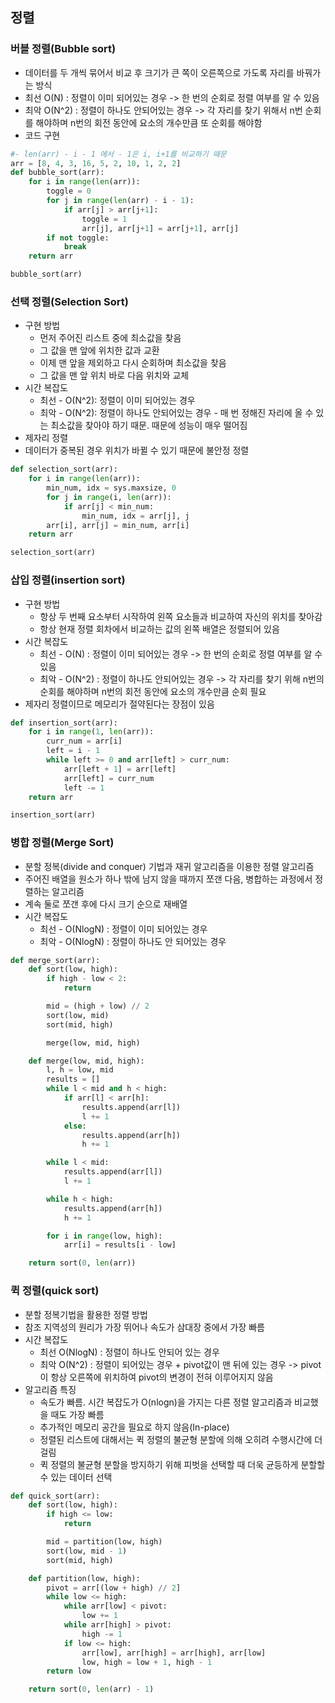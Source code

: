 ## 정렬 
### 버블 정렬(Bubble sort)
- 데이터를 두 개씩 묶어서 비교 후 크기가 큰 쪽이 오른쪽으로 가도록 자리를 바꿔가는 방식
- 최선 O(N) : 정렬이 이미 되어있는 경우 -> 한 번의 순회로 정렬 여부를 알 수 있음
- 최악 O(N^2) : 정렬이 하나도 안되어있는 경우 -> 각 자리를 찾기 위해서 n번 순회를 해야하며 n번의 회전 동안에 요소의 개수만큼 또 순회를 해야함
- 코드 구현
~~~python
#- len(arr) - i - 1 에서 - 1은 i, i+1를 비교하기 때문
arr = [8, 4, 3, 16, 5, 2, 10, 1, 2, 2]
def bubble_sort(arr):
    for i in range(len(arr)):
        toggle = 0
        for j in range(len(arr) - i - 1):
            if arr[j] > arr[j+1]:
                toggle = 1
                arr[j], arr[j+1] = arr[j+1], arr[j]
        if not toggle:
            break
    return arr

bubble_sort(arr)
~~~

### 선택 정렬(Selection Sort)
- 구현 방법
  - 먼저 주어진 리스트 중에 최소값을 찾음
  - 그 값을 맨 앞에 위치한 값과 교환
  - 이제 맨 앞을 제외하고 다시 순회하며 최소값을 찾음
  - 그 값을 맨 앞 위치 바로 다음 위치와 교체
- 시간 복잡도
  - 최선 - O(N^2): 정렬이 이미 되어있는 경우
  - 최악 - O(N^2): 정렬이 하나도 안되어있는 경우 - 매 번 정해진 자리에 올 수 있는 최소값을 찾아야 하기 때문. 때문에 성능이 매우 떨어짐  
- 제자리 정렬
- 데이터가 중복된 경우 위치가 바뀔 수 있기 때문에 불안정 정렬
~~~python
def selection_sort(arr):
    for i in range(len(arr)):
        min_num, idx = sys.maxsize, 0
        for j in range(i, len(arr)):
            if arr[j] < min_num:
                min_num, idx = arr[j], j
        arr[i], arr[j] = min_num, arr[i]
    return arr

selection_sort(arr)
~~~

### 삽입 정렬(insertion sort)
- 구현 방법
  - 항상 두 번째 요소부터 시작하여 왼쪽 요소들과 비교하여 자신의 위치를 찾아감
  - 항상 현재 정렬 회차에서 비교하는 값의 왼쪽 배열은 정렬되어 있음
- 시간 복잡도
  - 최선 - O(N) : 정렬이 이미 되어있는 경우 -> 한 번의 순회로 정렬 여부를 알 수 있음 
  - 최악 - O(N^2) : 정렬이 하나도 안되어있는 경우 -> 각 자리를 찾기 위해 n번의 순회를 해야하며 n번의 회전 동안에 요소의 개수만큼 순회 필요 
- 제자리 정렬이므로 메모리가 절약된다는 장점이 있음
~~~python
def insertion_sort(arr):
    for i in range(1, len(arr)):
        curr_num = arr[i]
        left = i - 1
        while left >= 0 and arr[left] > curr_num:
            arr[left + 1] = arr[left]
            arr[left] = curr_num
            left -= 1
    return arr

insertion_sort(arr)
~~~

### 병합 정렬(Merge Sort)
- 분할 정복(divide and conquer) 기법과 재귀 알고리즘을 이용한 정렬 알고리즘
- 주어진 배열을 원소가 하나 밖에 남지 않을 때까지 쪼갠 다음, 병합하는 과정에서 정렬하는 알고리즘
- 계속 둘로 쪼갠 후에 다시 크기 순으로 재배열
- 시간 복잡도
  - 최선 - O(NlogN) : 정렬이 이미 되어있는 경우
  - 최악 - O(NlogN) : 정렬이 하나도 안 되어있는 경우 

~~~python
def merge_sort(arr):
    def sort(low, high):
        if high - low < 2:
            return

        mid = (high + low) // 2
        sort(low, mid)
        sort(mid, high)

        merge(low, mid, high)

    def merge(low, mid, high):
        l, h = low, mid
        results = []
        while l < mid and h < high:
            if arr[l] < arr[h]:
                results.append(arr[l])
                l += 1
            else:
                results.append(arr[h])
                h += 1

        while l < mid:
            results.append(arr[l])
            l += 1

        while h < high:
            results.append(arr[h])
            h += 1

        for i in range(low, high):
            arr[i] = results[i - low]

    return sort(0, len(arr))
~~~

### 퀵 정렬(quick sort)
- 분할 정복기법을 활용한 정렬 방법
- 참조 지역성의 원리가 가장 뛰어나 속도가 삼대장 중에서 가장 빠름
- 시간 복잡도
  - 최선 O(NlogN) : 정렬이 하나도 안되어 있는 경우
  - 최악 O(N^2) : 정렬이 되어있는 경우 + pivot값이 맨 뒤에 있는 경우 -> pivot이 항상 오른쪽에 위치하여 pivot의 변경이 전혀 이루어지지 않음 
- 알고리즘 특징
  - 속도가 빠름. 시간 복잡도가 O(nlogn)을 가지는 다른 정렬 알고리즘과 비교했을 때도 가장 빠름
  - 추가적인 메모리 공간을 필요로 하지 않음(In-place)
  - 정렬된 리스트에 대해서는 퀵 정렬의 불균형 분할에 의해 오히려 수행시간에 더 걸림   
  - 퀵 정렬의 불균형 분할을 방지하기 위해 피벗을 선택할 때 더욱 균등하게 분할할 수 있는 데이터 선택
~~~python
def quick_sort(arr):
    def sort(low, high):
        if high <= low:
            return

        mid = partition(low, high)
        sort(low, mid - 1)
        sort(mid, high)

    def partition(low, high):
        pivot = arr[(low + high) // 2]
        while low <= high:
            while arr[low] < pivot:
                low += 1
            while arr[high] > pivot:
                high -= 1
            if low <= high:
                arr[low], arr[high] = arr[high], arr[low]
                low, high = low + 1, high - 1
        return low

    return sort(0, len(arr) - 1)
~~~